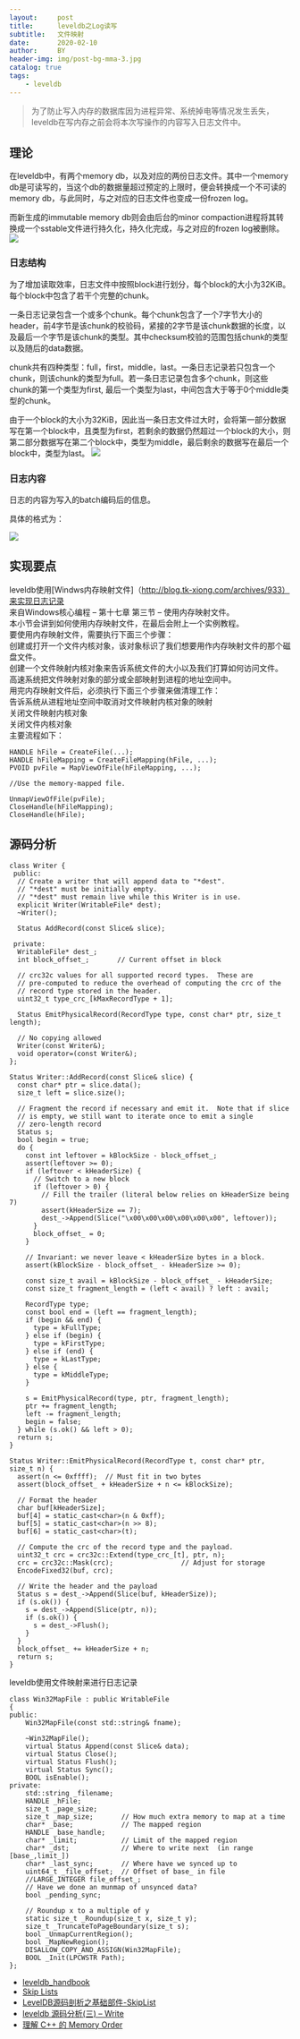 ```yaml
---
layout:     post
title:      leveldb之Log读写
subtitle:   文件映射
date:       2020-02-10
author:     BY
header-img: img/post-bg-mma-3.jpg
catalog: true
tags:
    - leveldb
---
```

>为了防止写入内存的数据库因为进程异常、系统掉电等情况发生丢失，leveldb在写内存之前会将本次写操作的内容写入日志文件中。


## 理论


在leveldb中，有两个memory db，以及对应的两份日志文件。其中一个memory db是可读写的，当这个db的数据量超过预定的上限时，便会转换成一个不可读的memory db，与此同时，与之对应的日志文件也变成一份frozen log。

而新生成的immutable memory db则会由后台的minor compaction进程将其转换成一个sstable文件进行持久化，持久化完成，与之对应的frozen log被删除。
![](https://leveldb-handbook.readthedocs.io/zh/latest/_images/two_log.jpeg)

### 日志结构
为了增加读取效率，日志文件中按照block进行划分，每个block的大小为32KiB。每个block中包含了若干个完整的chunk。

一条日志记录包含一个或多个chunk。每个chunk包含了一个7字节大小的header，前4字节是该chunk的校验码，紧接的2字节是该chunk数据的长度，以及最后一个字节是该chunk的类型。其中checksum校验的范围包括chunk的类型以及随后的data数据。

chunk共有四种类型：full，first，middle，last。一条日志记录若只包含一个chunk，则该chunk的类型为full。若一条日志记录包含多个chunk，则这些chunk的第一个类型为first, 最后一个类型为last，中间包含大于等于0个middle类型的chunk。

由于一个block的大小为32KiB，因此当一条日志文件过大时，会将第一部分数据写在第一个block中，且类型为first，若剩余的数据仍然超过一个block的大小，则第二部分数据写在第二个block中，类型为middle，最后剩余的数据写在最后一个block中，类型为last。
![](https://leveldb-handbook.readthedocs.io/zh/latest/_images/journal.jpeg)

### 日志内容
日志的内容为写入的batch编码后的信息。

具体的格式为：

![](https://leveldb-handbook.readthedocs.io/zh/latest/_images/journal_content.jpeg)


## 实现要点

leveldb使用[Windws内存映射文件]（http://blog.tk-xiong.com/archives/933）来实现日志记录<br>
来自Windows核心编程 – 第十七章 第三节 – 使用内存映射文件。<br>
本小节会讲到如何使用内存映射文件，在最后会附上一个实例教程。<br>
要使用内存映射文件，需要执行下面三个步骤：<br>
    创建或打开一个文件内核对象，该对象标识了我们想要用作内存映射文件的那个磁盘文件。<br>
    创建一个文件映射内核对象来告诉系统文件的大小以及我们打算如何访问文件。<br>
    高速系统把文件映射对象的部分或全部映射到进程的地址空间中。<br>
用完内存映射文件后，必须执行下面三个步骤来做清理工作：<br>
    告诉系统从进程地址空间中取消对文件映射内核对象的映射<br>
    关闭文件映射内核对象<br>
    关闭文件内核对象<br>
主要流程如下：
```
HANDLE hFile = CreateFile(...);
HANDLE hFileMapping = CreateFileMapping(hFile, ...);
PVOID pvFile = MapViewOfFile(hFileMapping, ...);
 
//Use the memory-mapped file.
 
UnmapViewOfFile(pvFile);
CloseHandle(hFileMapping);
CloseHandle(hFile);
```

## 源码分析
```objc
class Writer {
 public:
  // Create a writer that will append data to "*dest".
  // "*dest" must be initially empty.
  // "*dest" must remain live while this Writer is in use.
  explicit Writer(WritableFile* dest);
  ~Writer();

  Status AddRecord(const Slice& slice);

 private:
  WritableFile* dest_;
  int block_offset_;       // Current offset in block

  // crc32c values for all supported record types.  These are
  // pre-computed to reduce the overhead of computing the crc of the
  // record type stored in the header.
  uint32_t type_crc_[kMaxRecordType + 1];

  Status EmitPhysicalRecord(RecordType type, const char* ptr, size_t length);

  // No copying allowed
  Writer(const Writer&);
  void operator=(const Writer&);
};
```

```
Status Writer::AddRecord(const Slice& slice) {
  const char* ptr = slice.data();
  size_t left = slice.size();

  // Fragment the record if necessary and emit it.  Note that if slice
  // is empty, we still want to iterate once to emit a single
  // zero-length record
  Status s;
  bool begin = true;
  do {
    const int leftover = kBlockSize - block_offset_;
    assert(leftover >= 0);
    if (leftover < kHeaderSize) {
      // Switch to a new block
      if (leftover > 0) {
        // Fill the trailer (literal below relies on kHeaderSize being 7)
        assert(kHeaderSize == 7);
        dest_->Append(Slice("\x00\x00\x00\x00\x00\x00", leftover));
      }
      block_offset_ = 0;
    }

    // Invariant: we never leave < kHeaderSize bytes in a block.
    assert(kBlockSize - block_offset_ - kHeaderSize >= 0);

    const size_t avail = kBlockSize - block_offset_ - kHeaderSize;
    const size_t fragment_length = (left < avail) ? left : avail;

    RecordType type;
    const bool end = (left == fragment_length);
    if (begin && end) {
      type = kFullType;
    } else if (begin) {
      type = kFirstType;
    } else if (end) {
      type = kLastType;
    } else {
      type = kMiddleType;
    }

    s = EmitPhysicalRecord(type, ptr, fragment_length);
    ptr += fragment_length;
    left -= fragment_length;
    begin = false;
  } while (s.ok() && left > 0);
  return s;
}
```


```
Status Writer::EmitPhysicalRecord(RecordType t, const char* ptr, size_t n) {
  assert(n <= 0xffff);  // Must fit in two bytes
  assert(block_offset_ + kHeaderSize + n <= kBlockSize);

  // Format the header
  char buf[kHeaderSize];
  buf[4] = static_cast<char>(n & 0xff);
  buf[5] = static_cast<char>(n >> 8);
  buf[6] = static_cast<char>(t);

  // Compute the crc of the record type and the payload.
  uint32_t crc = crc32c::Extend(type_crc_[t], ptr, n);
  crc = crc32c::Mask(crc);                 // Adjust for storage
  EncodeFixed32(buf, crc);

  // Write the header and the payload
  Status s = dest_->Append(Slice(buf, kHeaderSize));
  if (s.ok()) {
    s = dest_->Append(Slice(ptr, n));
    if (s.ok()) {
      s = dest_->Flush();
    }
  }
  block_offset_ += kHeaderSize + n;
  return s;
}
```

leveldb使用文件映射来进行日志记录
```
class Win32MapFile : public WritableFile
{
public:
    Win32MapFile(const std::string& fname);

    ~Win32MapFile();
    virtual Status Append(const Slice& data);
    virtual Status Close();
    virtual Status Flush();
    virtual Status Sync();
    BOOL isEnable();
private:
    std::string _filename;
    HANDLE _hFile;
    size_t _page_size;
    size_t _map_size;       // How much extra memory to map at a time
    char* _base;            // The mapped region
    HANDLE _base_handle;	
    char* _limit;           // Limit of the mapped region
    char* _dst;             // Where to write next  (in range [base_,limit_])
    char* _last_sync;       // Where have we synced up to
    uint64_t _file_offset;  // Offset of base_ in file
    //LARGE_INTEGER file_offset_;
    // Have we done an munmap of unsynced data?
    bool _pending_sync;

    // Roundup x to a multiple of y
    static size_t _Roundup(size_t x, size_t y);
    size_t _TruncateToPageBoundary(size_t s);
    bool _UnmapCurrentRegion();
    bool _MapNewRegion();
    DISALLOW_COPY_AND_ASSIGN(Win32MapFile);
    BOOL _Init(LPCWSTR Path);
};
```




- [leveldb_handbook](https://leveldb-handbook.readthedocs.io/zh/latest/journal.html)
- [Skip Lists](https://www.csee.umbc.edu/courses/341/fall01/Lectures/SkipLists/skip_lists/skip_lists.html)
- [LevelDB源码剖析之基础部件-SkipList](https://www.jianshu.com/p/6624befde844)
- [leveldb 源码分析(三) – Write](https://youjiali1995.github.io/storage/leveldb-write/)
- [理解 C++ 的 Memory Order](https://senlinzhan.github.io/2017/12/04/cpp-memory-order/)
